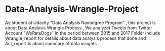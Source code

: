 # Data-Analysis-Wrangle-Project
As student at Udacity "Data Analysis Nanodgree Program" , this project is about Data Analysis Wrangle Process , We analyzet Tweets from Twitter Account "WeRateDogs" in the period between 2015 and 2017
Folder include Wrangle_report for details about data analysis process that done and Act_report is about summary of data insights .
